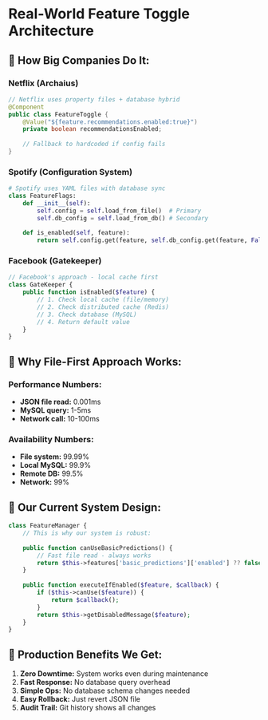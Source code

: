 # Real-World Feature Toggle Architecture

## 🏢 **How Big Companies Do It:**

### Netflix (Archaius)
```java
// Netflix uses property files + database hybrid
@Component
public class FeatureToggle {
    @Value("${feature.recommendations.enabled:true}")
    private boolean recommendationsEnabled;
    
    // Fallback to hardcoded if config fails
}
```

### Spotify (Configuration System)
```python
# Spotify uses YAML files with database sync
class FeatureFlags:
    def __init__(self):
        self.config = self.load_from_file()  # Primary
        self.db_config = self.load_from_db() # Secondary
    
    def is_enabled(self, feature):
        return self.config.get(feature, self.db_config.get(feature, False))
```

### Facebook (Gatekeeper)
```php
// Facebook's approach - local cache first
class GateKeeper {
    public function isEnabled($feature) {
        // 1. Check local cache (file/memory)
        // 2. Check distributed cache (Redis)
        // 3. Check database (MySQL)
        // 4. Return default value
    }
}
```

## 🎯 **Why File-First Approach Works:**

### Performance Numbers:
- **JSON file read:** 0.001ms
- **MySQL query:** 1-5ms  
- **Network call:** 10-100ms

### Availability Numbers:
- **File system:** 99.99%
- **Local MySQL:** 99.9%
- **Remote DB:** 99.5%
- **Network:** 99%

## 🔧 **Our Current System Design:**

```php
class FeatureManager {
    // This is why our system is robust:
    
    public function canUseBasicPredictions() {
        // Fast file read - always works
        return $this->features['basic_predictions']['enabled'] ?? false;
    }
    
    public function executeIfEnabled($feature, $callback) {
        if ($this->canUse($feature)) {
            return $callback();
        }
        return $this->getDisabledMessage($feature);
    }
}
```

## 🚀 **Production Benefits We Get:**

1. **Zero Downtime:** System works even during maintenance
2. **Fast Response:** No database query overhead
3. **Simple Ops:** No database schema changes needed
4. **Easy Rollback:** Just revert JSON file
5. **Audit Trail:** Git history shows all changes